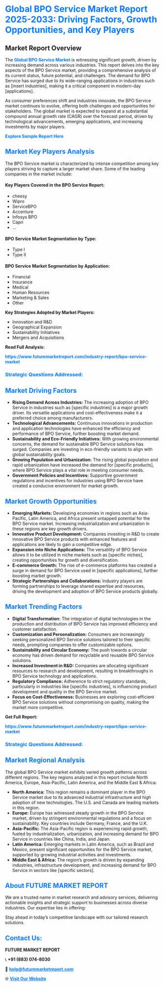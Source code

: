 <h1 style="color: #007BFF;">Global BPO Service Market Report 2025-2033: Driving Factors, Growth Opportunities, and Key Players</h1>

<section id="overview">
<h2>Market Report Overview</h2>
<p>The <a href="https://www.futuremarketreport.com/industry-report/bpo-service-market" style="color: #007BFF; text-decoration: none;"><strong>Global BPO Service Market</strong></a> is witnessing significant growth, driven by increasing demand across various industries. This report delves into the key aspects of the BPO Service market, providing a comprehensive analysis of its current status, future potential, and challenges. The demand for BPO Service has surged due to its wide-ranging applications in industries such as [insert industries], making it a critical component in modern-day [applications].</p>
<p>As consumer preferences shift and industries innovate, the BPO Service market continues to evolve, offering both challenges and opportunities for stakeholders. The global market is expected to expand at a substantial compound annual growth rate (CAGR) over the forecast period, driven by technological advancements, emerging applications, and increasing investments by major players.</p>
</section>

<section id="overview">
<p><a href="https://www.futuremarketreport.com/request-sample/reportId=108242" style="color: #007BFF; text-decoration: none;"><strong>Explore Sample Report Here</strong></a></p>
</section>

<section id="key-players">
<h2 style="color: #007BFF;">Market Key Players Analysis</h2>
<p>The BPO Service market is characterized by intense competition among key players striving to capture a larger market share. Some of the leading companies in the market include:</p>
<h4>Key Players Covered in the BPO Service Report:</h4>
<ul><li>cheesy</li><li>Wipro</li><li>ServiceBPO</li><li>Accenture</li><li>Infosys BPO</li><li>Capri</li><li>...</li></ul>
<h4>BPO Service Market Segmentation by Type:</h4>
<ul><li>Type I</li><li>Type II</li></ul>

<h4>BPO Service Market Segmentation by Application:</h4>
<ul><li>Financial</li><li>Insurance</li><li>Medical</li><li>Human Resources</li><li>Marketing &amp; Sales</li><li>Other</li></ul>
<p><strong>Key Strategies Adopted by Market Players:</strong></p>
<ul>
<li>Innovation and R&D</li>
<li>Geographical Expansion</li>
<li>Sustainability Initiatives</li>
<li>Mergers and Acquisitions</li>
</ul>
</section>

<section>
<p><strong>Read Full Analysis: </strong></p><a href="https://www.futuremarketreport.com/industry-report/bpo-service-market" style="color: #007BFF; text-decoration: none;"><strong>https://www.futuremarketreport.com/industry-report/bpo-service-market</strong></a>
<h3 style="color: #007BFF;">Strategic Questions Addressed:</h3>
</section>

<section id="driving-factors">
<h2 style="color: #007BFF;">Market Driving Factors</h2>
<ul>
<li><strong>Rising Demand Across Industries:</strong> The increasing adoption of BPO Service in industries such as [specific industries] is a major growth driver. Its versatile applications and cost-effectiveness make it a preferred choice among manufacturers.</li>
<li><strong>Technological Advancements:</strong> Continuous innovations in production and application technologies have enhanced the efficiency and performance of BPO Service, further boosting market demand.</li>
<li><strong>Sustainability and Eco-Friendly Initiatives:</strong> With growing environmental concerns, the demand for sustainable BPO Service solutions has surged. Companies are investing in eco-friendly variants to align with global sustainability goals.</li>
<li><strong>Growing Population and Urbanization:</strong> The rising global population and rapid urbanization have increased the demand for [specific products], where BPO Service plays a vital role in meeting consumer needs.</li>
<li><strong>Government Policies and Incentives:</strong> Supportive government regulations and incentives for industries using BPO Service have created a conducive environment for market growth.</li>
</ul>
</section>

<section id="growth-opportunities">
<h2 style="color: #007BFF;">Market Growth Opportunities</h2>
<ul>
<li><strong>Emerging Markets:</strong> Developing economies in regions such as Asia-Pacific, Latin America, and Africa present untapped potential for the BPO Service market. Increasing industrialization and urbanization in these regions are key growth drivers.</li>
<li><strong>Innovative Product Development:</strong> Companies investing in R&D to create innovative BPO Service products with enhanced features and applications are likely to gain a competitive edge.</li>
<li><strong>Expansion into Niche Applications:</strong> The versatility of BPO Service allows it to be utilized in niche markets such as [specific niches], creating opportunities for growth and diversification.</li>
<li><strong>E-commerce Growth:</strong> The rise of e-commerce platforms has created a surge in demand for BPO Service used in [specific applications], further boosting market growth.</li>
<li><strong>Strategic Partnerships and Collaborations:</strong> Industry players are forming partnerships to leverage shared expertise and resources, driving the development and adoption of BPO Service products globally.</li>
</ul>
</section>

<section id="trending-factors">
<h2 style="color: #007BFF;">Market Trending Factors</h2>
<ul>
<li><strong>Digital Transformation:</strong> The integration of digital technologies in the production and distribution of BPO Service has improved efficiency and customer satisfaction.</li>
<li><strong>Customization and Personalization:</strong> Consumers are increasingly seeking personalized BPO Service solutions tailored to their specific needs, prompting companies to offer customizable options.</li>
<li><strong>Sustainability and Circular Economy:</strong> The push towards a circular economy has driven demand for recyclable and reusable BPO Service solutions.</li>
<li><strong>Increased Investment in R&D:</strong> Companies are allocating significant resources to research and development, resulting in breakthroughs in BPO Service technology and applications.</li>
<li><strong>Regulatory Compliance:</strong> Adherence to strict regulatory standards, particularly in industries like [specific industries], is influencing product development and quality in the BPO Service market.</li>
<li><strong>Focus on Cost-Effectiveness:</strong> Businesses are exploring cost-efficient BPO Service solutions without compromising on quality, making the market more competitive.</li>
</ul>
</section>

<section>
<p><strong>Get Full Report: </strong></p><a href="https://www.futuremarketreport.com/industry-report/bpo-service-market" style="color: #007BFF; text-decoration: none;"><strong>https://www.futuremarketreport.com/industry-report/bpo-service-market</strong></a>
<h3 style="color: #007BFF;">Strategic Questions Addressed:</h3>
</section>


<section id="regional-analysis">
<h2 style="color: #007BFF;">Market Regional Analysis</h2>
<p>The global BPO Service market exhibits varied growth patterns across different regions. The key regions analyzed in this report include North America, Europe, Asia-Pacific, Latin America, and the Middle East & Africa:</p>
<ul>
<li><strong>North America:</strong> This region remains a dominant player in the BPO Service market due to its advanced industrial infrastructure and high adoption of new technologies. The U.S. and Canada are leading markets in this region.</li>
<li><strong>Europe:</strong> Europe has witnessed steady growth in the BPO Service market, driven by stringent environmental regulations and a focus on sustainability. Key countries include Germany, France, and the U.K.</li>
<li><strong>Asia-Pacific:</strong> The Asia-Pacific region is experiencing rapid growth, fueled by industrialization, urbanization, and increasing demand for BPO Service in countries like China, India, and Japan.</li>
<li><strong>Latin America:</strong> Emerging markets in Latin America, such as Brazil and Mexico, present significant opportunities for the BPO Service market, supported by growing industrial activities and investments.</li>
<li><strong>Middle East & Africa:</strong> The region’s growth is driven by expanding industries, infrastructure development, and increasing demand for BPO Service in sectors like [specific sectors].</li>
</ul>
</section>

<footer>
<h2 style="color: #007BFF;">About FUTURE MARKET REPORT</h2>
<p>We are a trusted name in market research and advisory services, delivering actionable insights and strategic support to businesses across diverse industries. Our expertise lies in offering:</p>

<p>Stay ahead in today’s competitive landscape with our tailored research solutions.</p>

<h2 style="color: #007BFF;">Contact Us:</h2>
<p><strong>FUTURE MARKET REPORT</strong></p>
<p>📞 <strong>+91 (883) 074-8030</strong></p>
<p>📧 <strong><a href="mailto:help@futuremarketreport.com" style="color: #007BFF;">help@futuremarketreport.com</a></strong></p>
<p>🌐 <strong><a href="https://www.futuremarketreport.com/" style="color: #007BFF;">Visit Our Website</a></strong></p>
</footer>
